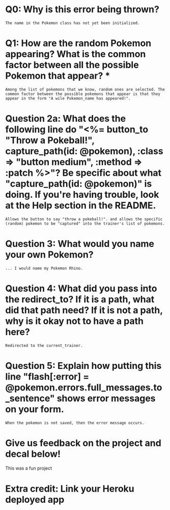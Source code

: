 # Q0: Why is this error being thrown?
	The name in the Pokemon class has not yet been initialized.

# Q1: How are the random Pokemon appearing? What is the common factor between all the possible Pokemon that appear? *
	Among the list of pokemons that we know, random ones are selected. The common factor between the possible pokemons that appear is that they appear in the form "A wile Pokemon_name has appeared!".

# Question 2a: What does the following line do "<%= button_to "Throw a Pokeball!", capture_path(id: @pokemon), :class => "button medium", :method => :patch %>"? Be specific about what "capture_path(id: @pokemon)" is doing. If you're having trouble, look at the Help section in the README.
	Allows the button to say "throw a pokeball!". and allows the specific (random) pokemon to be "captured" into the trainer's list of pokemons.


# Question 3: What would you name your own Pokemon?
	... I would name my Pokemon Rhino.

# Question 4: What did you pass into the redirect_to? If it is a path, what did that path need? If it is not a path, why is it okay not to have a path here?
	Redirected to the current_trainer. 

# Question 5: Explain how putting this line "flash[:error] = @pokemon.errors.full_messages.to_sentence" shows error messages on your form.
	When the pokemon is not saved, then the error message occurs.


# Give us feedback on the project and decal below!
This was a fun project

# Extra credit: Link your Heroku deployed app
